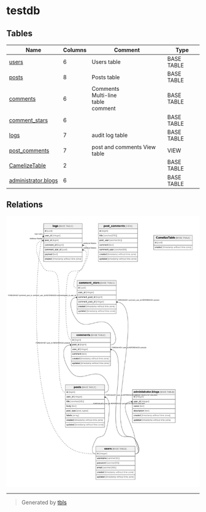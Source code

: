 # testdb

## Tables

| Name                                          | Columns | Comment                                    | Type       |
| --------------------------------------------- | ------- | ------------------------------------------ | ---------- |
| [users](users.md)                             | 6       | Users table                                | BASE TABLE |
| [posts](posts.md)                             | 8       | Posts table                                | BASE TABLE |
| [comments](comments.md)                       | 6       | Comments<br>Multi-line<br>table<br>comment | BASE TABLE |
| [comment_stars](comment_stars.md)             | 6       |                                            | BASE TABLE |
| [logs](logs.md)                               | 7       | audit log table                            | BASE TABLE |
| [post_comments](post_comments.md)             | 7       | post and comments View table               | VIEW       |
| [CamelizeTable](CamelizeTable.md)             | 2       |                                            | BASE TABLE |
| [administrator.blogs](administrator.blogs.md) | 6       |                                            | BASE TABLE |

## Relations

![er](schema.png)

---

> Generated by [tbls](https://github.com/k1LoW/tbls)